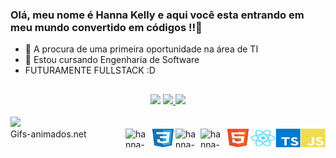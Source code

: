 ### Olá, meu nome é Hanna Kelly e aqui você esta entrando em meu mundo convertido em códigos !!👋


- 🔭 A procura de uma primeira oportunidade na área de TI
- 🌱 Estou cursando Engenharia de Software 
- FUTURAMENTE FULLSTACK :D

##

<div align="center">
  <a align="left" href=https://www.gifs-animados.net><img src=https://www.gifs-animados.net/desenho/desenho05.gif></a>
  <a href="https://github.com/hannakelly">
  <img height="180em" src="https://github-readme-stats.vercel.app/api?username=hannakelly&show_icons=true&theme=synthwave&include_all_commits=true&count_private=true"/>
  <img height="180em" src="https://github-readme-stats.vercel.app/api/top-langs/?username=hannakelly&layout=compact&langs_count=7&theme=synthwave"/> 
  

</div>


  
<div style="display: inline_block"><br>
<a align="left" href=https://www.gifs-animados.net><img src=https://www.gifs-animados.net/desenho/desenho25.gif></a><br>Gifs-animados.net
  <img align="right" alt="hanna-Js" height="30" width="40" src="https://raw.githubusercontent.com/devicons/devicon/master/icons/javascript/javascript-plain.svg">
  <img align="right" alt="hanna-Ts" height="30" width="40" src="https://raw.githubusercontent.com/devicons/devicon/master/icons/typescript/typescript-plain.svg">
  <img align="right" alt="hanna-React" height="30" width="40" src="https://raw.githubusercontent.com/devicons/devicon/master/icons/react/react-original.svg">
  <img align="right" alt="hanna-HTML" height="30" width="40" src="https://raw.githubusercontent.com/devicons/devicon/master/icons/html5/html5-original.svg">
  <img align="right" alt="hanna-BOOTSTRAP" height="30" width="40" src="https://cdn.jsdelivr.net/gh/devicons/devicon/icons/bootstrap/bootstrap-original.svg" />
  <img align="right" alt="hanna-ANGULAR" height="30" width="40" src="https://cdn.jsdelivr.net/gh/devicons/devicon/icons/angularjs/angularjs-original.svg" />
  <img align="right" alt="hanna-CSS" height="30" width="40" src="https://raw.githubusercontent.com/devicons/devicon/master/icons/css3/css3-original.svg">
  <img align="right" alt="hanna-CSS" height="30" width="40" src="https://cdn.jsdelivr.net/gh/devicons/devicon/icons/vuejs/vuejs-original.svg">
</div>
  
  ##

